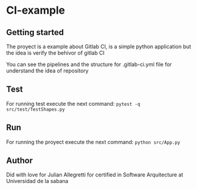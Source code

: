 # CI-example


## Getting started

The proyect is a example about Gitlab CI, is a simple python application but the idea is verify the behivor of gitlab CI

You can see the pipelines and the structure for .gitlab-ci.yml file for understand the idea of repository

## Test
For running test execute the next command: `pytest -q src/test/TestShapes.py`

## Run
For running the proyect execute the next command: 
`python src/App.py`

## Author
Did with love for Julian Allegretti for certified in Software Arquitecture at Universidad de la sabana
